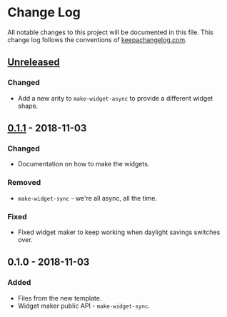 # Change Log
All notable changes to this project will be documented in this file. This change log follows the conventions of [keepachangelog.com](http://keepachangelog.com/).

## [Unreleased]
### Changed
- Add a new arity to `make-widget-async` to provide a different widget shape.

## [0.1.1] - 2018-11-03
### Changed
- Documentation on how to make the widgets.

### Removed
- `make-widget-sync` - we're all async, all the time.

### Fixed
- Fixed widget maker to keep working when daylight savings switches over.

## 0.1.0 - 2018-11-03
### Added
- Files from the new template.
- Widget maker public API - `make-widget-sync`.

[Unreleased]: https://github.com/your-name/shepherd/compare/0.1.1...HEAD
[0.1.1]: https://github.com/your-name/shepherd/compare/0.1.0...0.1.1

